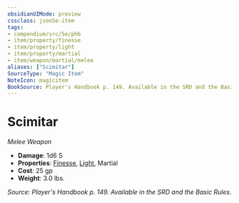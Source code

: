 ```yaml
---
obsidianUIMode: preview
cssclass: json5e-item
tags:
- compendium/src/5e/phb
- item/property/finesse
- item/property/light
- item/property/martial
- item/weapon/martial/melee
aliases: ["Scimitar"]
SourceType: "Magic Item"
NoteIcon: magicitem
BookSource: Player's Handbook p. 149. Available in the SRD and the Basic Rules.
---
```

# Scimitar
*Melee Weapon*  

- **Damage**: 1d6 S
- **Properties**: [Finesse](/3-Mechanics/CLI/rules/item-properties.md#Finesse), [Light](/3-Mechanics/CLI/rules/item-properties.md#Light), Martial
- **Cost**: 25 gp
- **Weight**: 3.0 lbs.

*Source: Player's Handbook p. 149. Available in the SRD and the Basic Rules.*